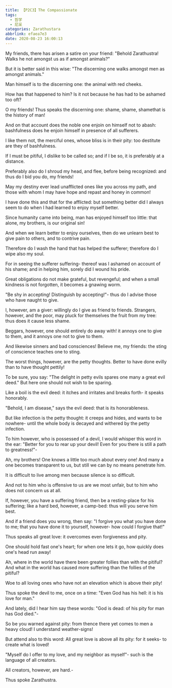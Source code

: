 ```yaml
---
title: 【P2C3】The Compassionate
tags:
  - 哲学
  - 尼采
categories: Zarathustara
abbrlink: efaea7e3
date: 2020-08-23 16:00:13
---
```

My friends, there has arisen a satire on your friend: "Behold Zarathustra! Walks he not amongst us as if amongst animals?"

But it is better said in this wise: "The discerning one walks amongst men as amongst animals."
<!-- more -->
Man himself is to the discerning one: the animal with red cheeks.

How has that happened to him? Is it not because he has had to be ashamed too oft?

O my friends! Thus speaks the discerning one: shame, shame, shamethat is the history of man!

And on that account does the noble one enjoin on himself not to abash: bashfulness does he enjoin himself in presence of all sufferers.

I like them not, the merciful ones, whose bliss is in their pity: too destitute are they of bashfulness.

If I must be pitiful, I dislike to be called so; and if I be so, it is preferably at a distance.

Preferably also do I shroud my head, and flee, before being recognized: and thus do I bid you do, my friends!

May my destiny ever lead unafflicted ones like you across my path, and those with whom I may have hope and repast and honey in common!

I have done this and that for the afflicted: but something better did I always seem to do when I had learned to enjoy myself better.

Since humanity came into being, man has enjoyed himself too little: that alone, my brothers, is our original sin!

And when we learn better to enjoy ourselves, then do we unlearn best to give pain to others, and to contrive pain.

Therefore do I wash the hand that has helped the sufferer; therefore do I wipe also my soul.

For in seeing the sufferer suffering- thereof was I ashamed on account of his shame; and in helping him, sorely did I wound his pride.

Great obligations do not make grateful, but revengeful; and when a small kindness is not forgotten, it becomes a gnawing worm.

"Be shy in accepting! Distinguish by accepting!"- thus do I advise those who have naught to give.

I, however, am a giver: willingly do I give as friend to friends. Strangers, however, and the poor, may pluck for themselves the fruit from my tree: thus does it cause less shame.

Beggars, however, one should entirely do away with! it annoys one to give to them, and it annoys one not to give to them.

And likewise sinners and bad consciences! Believe me, my friends: the sting of conscience teaches one to sting.

The worst things, however, are the petty thoughts. Better to have done evilly than to have thought pettily!

To be sure, you say: "The delight in petty evils spares one many a great evil deed." But here one should not wish to be sparing.

Like a boil is the evil deed: it itches and irritates and breaks forth- it speaks honorably.

"Behold, I am disease," says the evil deed: that is its honorableness.

But like infection is the petty thought: it creeps and hides, and wants to be nowhere- until the whole body is decayed and withered by the petty infection.

To him however, who is possessed of a devil, I would whisper this word in the ear: "Better for you to rear up your devil! Even for you there is still a path to greatness!"-

Ah, my brothers! One knows a little too much about every one! And many a one becomes transparent to us, but still we can by no means penetrate him.

It is difficult to live among men because silence is so difficult.

And not to him who is offensive to us are we most unfair, but to him who does not concern us at all.

If, however, you have a suffering friend, then be a resting-place for his suffering; like a hard bed, however, a camp-bed: thus will you serve him best.

And if a friend does you wrong, then say: "I forgive you what you have done to me; that you have done it to yourself, however- how could I forgive that!"

Thus speaks all great love: it overcomes even forgiveness and pity.

One should hold fast one's heart; for when one lets it go, how quickly does one's head run away!

Ah, where in the world have there been greater follies than with the pitiful? And what in the world has caused more suffering than the follies of the pitiful?

Woe to all loving ones who have not an elevation which is above their pity!

Thus spoke the devil to me, once on a time: "Even God has his hell: it is his love for man."

And lately, did I hear him say these words: "God is dead: of his pity for man has God died."-

So be you warned against pity: from thence there yet comes to men a heavy cloud! I understand weather-signs!

But attend also to this word: All great love is above all its pity: for it seeks- to create what is loved!

"Myself do I offer to my love, and my neighbor as myself"- such is the language of all creators.

All creators, however, are hard.-

Thus spoke Zarathustra.
